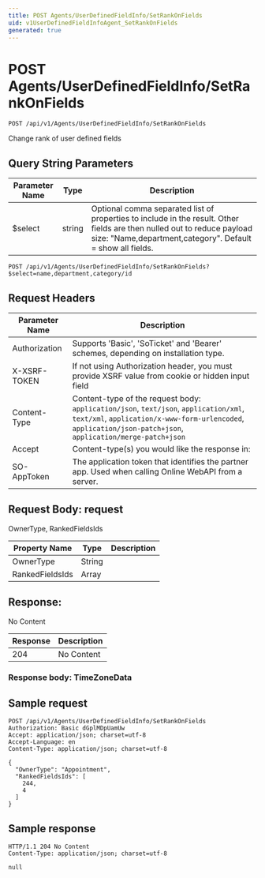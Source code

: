 ```yaml
---
title: POST Agents/UserDefinedFieldInfo/SetRankOnFields
uid: v1UserDefinedFieldInfoAgent_SetRankOnFields
generated: true
---
```


# POST Agents/UserDefinedFieldInfo/SetRankOnFields

```http
POST /api/v1/Agents/UserDefinedFieldInfo/SetRankOnFields
```

Change rank of user defined fields







## Query String Parameters

| Parameter Name | Type |  Description |
|----------------|------|--------------|
| $select | string |  Optional comma separated list of properties to include in the result. Other fields are then nulled out to reduce payload size: "Name,department,category". Default = show all fields. |

```http
POST /api/v1/Agents/UserDefinedFieldInfo/SetRankOnFields?$select=name,department,category/id
```


## Request Headers

| Parameter Name | Description |
|----------------|-------------|
| Authorization  | Supports 'Basic', 'SoTicket' and 'Bearer' schemes, depending on installation type. |
| X-XSRF-TOKEN   | If not using Authorization header, you must provide XSRF value from cookie or hidden input field |
| Content-Type | Content-type of the request body: `application/json`, `text/json`, `application/xml`, `text/xml`, `application/x-www-form-urlencoded`, `application/json-patch+json`, `application/merge-patch+json` |
| Accept         | Content-type(s) you would like the response in:  |
| SO-AppToken | The application token that identifies the partner app. Used when calling Online WebAPI from a server. |

## Request Body: request 

OwnerType, RankedFieldsIds 

| Property Name | Type |  Description |
|----------------|------|--------------|
| OwnerType | String |  |
| RankedFieldsIds | Array |  |

## Response:

No Content

| Response | Description |
|----------------|-------------|
| 204 | No Content |

### Response body: TimeZoneData


## Sample request

```http!
POST /api/v1/Agents/UserDefinedFieldInfo/SetRankOnFields
Authorization: Basic dGplMDpUamUw
Accept: application/json; charset=utf-8
Accept-Language: en
Content-Type: application/json; charset=utf-8

{
  "OwnerType": "Appointment",
  "RankedFieldsIds": [
    244,
    4
  ]
}
```

## Sample response

```http_
HTTP/1.1 204 No Content
Content-Type: application/json; charset=utf-8

null
```